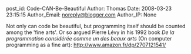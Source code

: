 post_id: Code-CAN-Be-Beautiful
Author: Thomas
Date: 2008-03-23 23:15:15
Author_Email: noreply@blogger.com
Author_IP: None

Not only can code be beautiful, but programming itself should be counted among the &#39;fine arts&#39;. Or so argued Pierre Lévy in his 1992 book _De la programmation considérée comme un des beaux arts_ (On computer programming as a fine art):
http://www.amazon.fr/dp/2707121541/
